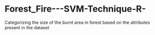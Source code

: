 # Forest_Fire---SVM-Technique-R-
Categorizing the size of the burnt area in forest based on the attributes present in the dataset

